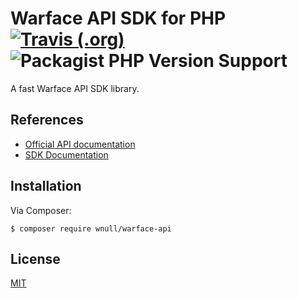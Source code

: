 # Warface API SDK for PHP [![Travis (.org)](https://img.shields.io/travis/wnull/warface-api)](https://travis-ci.com/wnull/warface-api) ![Packagist PHP Version Support](https://img.shields.io/packagist/php-v/wnull/warface-api)

A fast Warface API SDK library.

## References

- [Official API documentation](https://ru.warface.com/wiki/index.php/API)
- [SDK Documentation](docs)

## Installation

Via Composer:

```shell
$ composer require wnull/warface-api
```

## License

[MIT](LICENSE)

